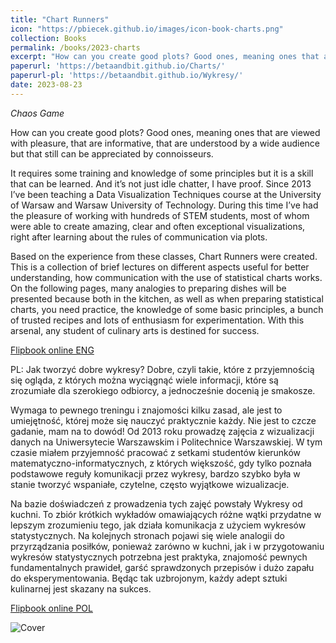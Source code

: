 ```yaml
---
title: "Chart Runners"
icon: "https://pbiecek.github.io/images/icon-book-charts.png"
collection: Books
permalink: /books/2023-charts
excerpt: "How can you create good plots? Good ones, meaning ones that are viewed with pleasure, that are informative, that are understood by a wide audience but that still can be appreciated by connoisseurs."
paperurl: 'https://betaandbit.github.io/Charts/'
paperurl-pl: 'https://betaandbit.github.io/Wykresy/'
date: 2023-08-23
---
```


*Chaos Game*

How can you create good plots? Good ones, meaning ones that are viewed with pleasure, that are informative, that are understood by a wide audience but that still can be appreciated by connoisseurs.

It requires some training and knowledge of some principles but it is a skill that can be learned. And it’s not just idle chatter, I have proof. Since 2013 I’ve been teaching a Data Visualization Techniques course at the University of Warsaw and Warsaw University of Technology. During this time I’ve had the pleasure of working with hundreds of STEM students, most of whom were able to create amazing, clear and often exceptional visualizations, right after learning about the rules of communication via plots.

Based on the experience from these classes, Chart Runners were created. This is a collection of brief lectures on different aspects useful for better understanding, how communication with the use of statistical charts works. On the following pages, many analogies to preparing dishes will be presented because both in the kitchen, as well as when preparing statistical charts, you need practice, the knowledge of some basic principles, a bunch of trusted recipes and lots of enthusiasm for experimentation. With this arsenal, any student of culinary arts is destined for success.

[Flipbook online ENG](https://betaandbit.github.io/Charts/)

PL: Jak tworzyć dobre wykresy? Dobre, czyli takie, które z przyjemnością się ogląda, z których można wyciągnąć wiele informacji, które są zrozumiałe dla szerokiego odbiorcy, a jednocześnie docenią je smakosze.

Wymaga to pewnego treningu i znajomości kilku zasad, ale jest to umiejętność, której może się nauczyć praktycznie każdy. Nie jest to czcze gadanie, mam na to dowód! Od 2013 roku prowadzę zajęcia z wizualizacji danych na Uniwersytecie Warszawskim i Politechnice Warszawskiej. W tym czasie miałem przyjemność pracować z setkami studentów kierunków matematyczno-informatycznych, z których większość, gdy tylko poznała podstawowe reguły komunikacji przez wykresy, bardzo szybko była w stanie tworzyć wspaniałe, czytelne, często wyjątkowe wizualizacje.

Na bazie doświadczeń z prowadzenia tych zajęć powstały Wykresy od kuchni. To zbiór krótkich wykładów omawiających różne wątki przydatne w lepszym zrozumieniu tego, jak działa komunikacja z użyciem wykresów statystycznych. Na kolejnych stronach pojawi się wiele analogii do przyrządzania posiłków, ponieważ zarówno w kuchni, jak i w przygotowaniu wykresów statystycznych potrzebna jest praktyka, znajomość pewnych fundamentalnych prawideł, garść sprawdzonych przepisów i dużo zapału do eksperymentowania. Będąc tak uzbrojonym, każdy adept sztuki kulinarnej jest skazany na sukces.

[Flipbook online POL](https://betaandbit.github.io/Wykresy/)


![Cover](https://betaandbit.github.io/Charts/cover_bw.jpg)


